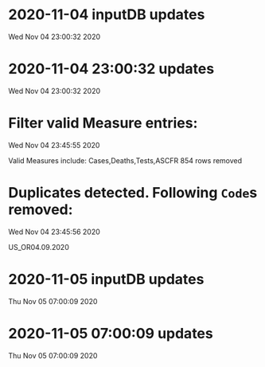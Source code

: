 
# 2020-11-04 inputDB updates 
 Wed Nov 04 23:00:32 2020 


# 2020-11-04 23:00:32 updates 
 Wed Nov 04 23:00:32 2020 


# Filter valid Measure entries: 
 Wed Nov 04 23:45:55 2020 

Valid Measures include: Cases,Deaths,Tests,ASCFR
 854 rows removed
# Duplicates detected. Following `Code`s removed: 
 Wed Nov 04 23:45:56 2020 

US_OR04.09.2020
# 2020-11-05 inputDB updates 
 Thu Nov 05 07:00:09 2020 


# 2020-11-05 07:00:09 updates 
 Thu Nov 05 07:00:09 2020 

